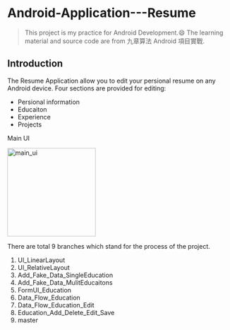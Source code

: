 # Android-Application---Resume

>This project is my practice for Android Development.:smile:  The learning material and source code are from 九章算法 Android 項目實戰.

## Introduction
The Resume Application allow you to edit your persional resume on any Android device. 
Four sections are provided for editing: 
* Persional information
* Educaiton
* Experience
* Projects

Main UI

<img width="200" alt="main_ui" src="https://user-images.githubusercontent.com/14342740/30085234-65b8056c-924a-11e7-9335-470d88596bec.png">


There are total 9 branches which stand for the process of the project.
1. UI_LinearLayout
2. UI_RelativeLayout
3. Add_Fake_Data_SingleEducation
4. Add_Fake_Data_MulitEducaitons
5. FormUI_Education
6. Data_Flow_Education
7. Data_Flow_Education_Edit
8. Education_Add_Delete_Edit_Save
9. master


